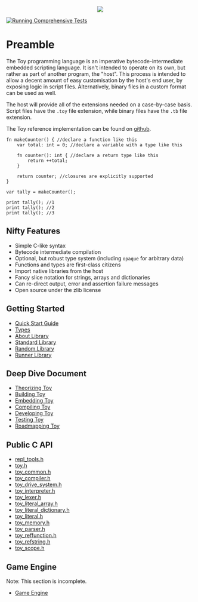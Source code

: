 <div align="center">
  <image src="toylogo.png" />
</div>

[![Running Comprehensive Tests](https://github.com/Ratstail91/Toy/actions/workflows/c-cpp.yml/badge.svg)](https://github.com/Ratstail91/Toy/actions/workflows/c-cpp.yml)

# Preamble

The Toy programming language is an imperative bytecode-intermediate embedded scripting language. It isn't intended to operate on its own, but rather as part of another program, the "host". This process is intended to allow a decent amount of easy customisation by the host's end user, by exposing logic in script files. Alternatively, binary files in a custom format can be used as well.

The host will provide all of the extensions needed on a case-by-case basis. Script files have the `.toy` file extension, while binary files have the `.tb` file extension.

The Toy reference implementation can be found on [github](https://github.com/Ratstail91/Toy).

```
fn makeCounter() { //declare a function like this
	var total: int = 0; //declare a variable with a type like this

	fn counter(): int { //declare a return type like this
		return ++total;
	}

	return counter; //closures are explicitly supported
}

var tally = makeCounter();

print tally(); //1
print tally(); //2
print tally(); //3
```

## Nifty Features

* Simple C-like syntax
* Bytecode intermediate compilation
* Optional, but robust type system (including `opaque` for arbitrary data)
* Functions and types are first-class citizens
* Import native libraries from the host
* Fancy slice notation for strings, arrays and dictionaries
* Can re-direct output, error and assertion failure messages
* Open source under the zlib license

## Getting Started

* [Quick Start Guide](getting-started/quick-start-guide)
* [Types](getting-started/types)
* [About Library](getting-started/about-library)
* [Standard Library](getting-started/standard-library)
* [Random Library](getting-started/random-library)
* [Runner Library](getting-started/runner-library)

## Deep Dive Document

* [Theorizing Toy](deep-dive/theorizing-toy)
* [Building Toy](deep-dive/building-toy)
* [Embedding Toy](deep-dive/embedding-toy)
* [Compiling Toy](deep-dive/compiling-toy)
* [Developing Toy](deep-dive/developing-toy)
* [Testing Toy](deep-dive/testing-toy)
* [Roadmapping Toy](deep-dive/roadmapping-toy)

## Public C API

* [repl_tools.h](c-api/repl_tools_h.md)
* [toy.h](c-api/toy_h.md)
* [toy_common.h](c-api/toy_common_h.md)
* [toy_compiler.h](c-api/toy_compiler_h.md)
* [toy_drive_system.h](c-api/toy_drive_system_h.md)
* [toy_interpreter.h](c-api/toy_interpreter_h.md)
* [toy_lexer.h](c-api/toy_lexer_h.md)
* [toy_literal_array.h](c-api/toy_literal_array_h.md)
* [toy_literal_dictionary.h](c-api/toy_literal_dictionary_h.md)
* [toy_literal.h](c-api/toy_literal_h.md)
* [toy_memory.h](c-api/toy_memory_h.md)
* [toy_parser.h](c-api/toy_parser_h.md)
* [toy_reffunction.h](c-api/toy_reffunction_h.md)
* [toy_refstring.h](c-api/toy_refstring_h.md)
* [toy_scope.h](c-api/toy_scope_h.md)

## Game Engine

Note: This section is incomplete.

* [Game Engine](game-engine/game-engine.md)
